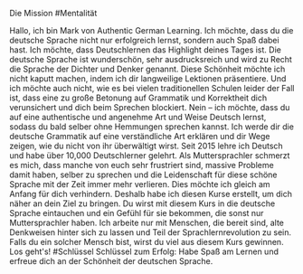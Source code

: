 Die Mission #Mentalität


Hallo, ich bin Mark von Authentic German Learning.
Ich möchte, dass du die deutsche Sprache nicht nur erfolgreich lernst, sondern auch Spaß dabei hast.
Ich möchte, dass Deutschlernen das Highlight deines Tages ist.
Die deutsche Sprache ist wunderschön, sehr ausdrucksreich und wird zu Recht die Sprache der Dichter und Denker genannt.
Diese Schönheit möchte ich nicht kaputt machen, indem ich dir langweilige Lektionen präsentiere.
Und ich möchte auch nicht, wie es bei vielen traditionellen Schulen leider der Fall ist, dass eine zu große Betonung auf Grammatik und Korrektheit dich verunsichert und dich beim Sprechen blockiert.
Nein – ich möchte, dass du auf eine authentische und angenehme Art und Weise Deutsch lernst, sodass du bald selber ohne Hemmungen sprechen kannst.
Ich werde dir die deutsche Grammatik auf eine verständliche Art erklären und dir Wege zeigen, wie du nicht von ihr überwältigt wirst.
Seit 2015 lehre ich Deutsch und habe über 10,000 Deutschlerner gelehrt. Als Muttersprachler schmerzt es mich, dass manche von euch sehr frustriert sind, massive Probleme damit haben, selber zu sprechen und die Leidenschaft für diese schöne Sprache mit der Zeit immer mehr verlieren.
Dies möchte ich gleich am Anfang für dich verhindern. Deshalb habe ich diesen Kurse erstellt, um dich näher an dein Ziel zu bringen.
Du wirst mit diesem Kurs in die deutsche Sprache eintauchen und ein Gefühl für sie bekommen, die sonst nur Muttersprachler haben.
Ich arbeite nur mit Menschen, die bereit sind, alte Denkweisen hinter sich zu lassen und Teil der Sprachlernrevolution zu sein.
Falls du ein solcher Mensch bist, wirst du viel aus diesem Kurs gewinnen.
Los geht's!
#Schlüssel Schlüssel zum Erfolg: Habe Spaß am Lernen und erfreue dich an der Schönheit der deutschen Sprache.